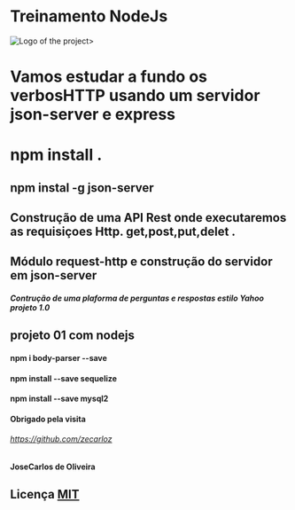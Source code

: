 # Treinamento NodeJs

![Logo of the project](https://encrypted-tbn0.gstatic.com/images?q=tbn:ANd9GcTsa0alt1oJcqt_IZ3JIUY5dMVcBlimLTF3Pg&usqp=CAU)>
 



# Vamos estudar a fundo os verbosHTTP usando um servidor json-server e express
# npm install .
## npm instal -g json-server
## Construção de uma API Rest onde executaremos as requisiçoes Http. get,post,put,delet .
## Módulo request-http e construção do servidor em json-server

##### Contrução de uma plaforma de perguntas e respostas estilo Yahoo projeto 1.0

## projeto 01 com nodejs
#### npm i body-parser --save
#### npm install --save sequelize
#### npm install --save mysql2



#### Obrigado pela visita
###### https://github.com/zecarloz
#### JoseCarlos de Oliveira

## Licença [MIT](https://choosealicense.com/licenses/mit/)

